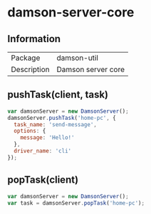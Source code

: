 # damson-server-core

## Information

<table>
<tr> 
<td>Package</td><td>damson-util</td>
</tr>
<tr>
<td>Description</td>
<td>Damson server core</td>
</tr>
</table>

## pushTask(client, task)

```javascript
var damsonServer = new DamsonServer();
damsonServer.pushTask('home-pc', {
  task_name: 'send-message',
  options: {
    message: 'Hello!'
  },
  driver_name: 'cli'
});
```

## popTask(client)

```javascript
var damsonServer = new DamsonServer();
var task = damsonServer.popTask('home-pc');
```